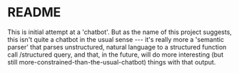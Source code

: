 # README

This is initial attempt at a 'chatbot'. But as the name of this project suggests,
this isn't quite a chatbot in the usual sense --- it's really more a 'semantic parser' that parses unstructured, natural language to a structured function call /structured query, and that, in the future, will do more interesting (but still more-constrained-than-the-usual-chatbot) things with that output.
